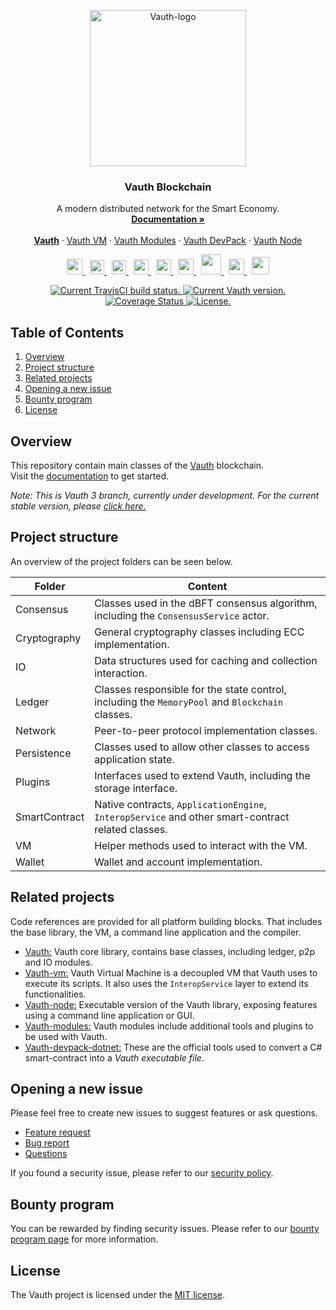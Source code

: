 <p align="center">
  <a href="https://Vauth.org/">
      <img
      src="https://Vauth3.azureedge.net/images/logo%20files-dark.svg"
      width="250px" alt="Vauth-logo">
  </a>
</p>

<h3 align="center">Vauth Blockchain</h3>

<p align="center">
   A modern distributed network for the Smart Economy.
  <br>
  <a href="https://docs.Vauth.org/docs/en-us/index.html"><strong>Documentation »</strong></a>
  <br>
  <br>
  <a href="https://github.com/Vauth-project/Vauth"><strong>Vauth</strong></a>
  ·
  <a href="https://github.com/Vauth-project/Vauth-vm">Vauth VM</a>
  ·
  <a href="https://github.com/Vauth-project/Vauth-modules">Vauth Modules</a>
  ·
  <a href="https://github.com/Vauth-project/Vauth-devpack-dotnet">Vauth DevPack</a>
  ·
  <a href="https://github.com/Vauth-project/Vauth-node">Vauth Node</a>
</p>
<p align="center">
  <a href="https://twitter.com/Vauth_blockchain">
      <img
      src=".github/images/twitter-logo.png"
      width="25px">
  </a>
  &nbsp;
  <a href="https://medium.com/Vauth-smart-economy">
      <img
      src=".github/images/medium-logo.png"
      width="23px">
  </a>
  &nbsp;
  <a href="https://Vauthnewstoday.com">
      <img
      src=".github/images/nnt-logo.jpg"
      width="23px">
  </a>
  &nbsp;  
  <a href="https://t.me/Vauth_EN">
      <img
      src=".github/images/telegram-logo.png"
      width="24px" >
  </a>
  &nbsp;
  <a href="https://www.reddit.com/r/Vauth/">
      <img
      src=".github/images/reddit-logo.png"
      width="24px">
  </a>
  &nbsp;
  <a href="https://discord.io/Vauth">
      <img
      src=".github/images/discord-logo.png"
      width="25px">
  </a>
  &nbsp;
  <a href="https://www.youtube.com/Vauthsmarteconomy">
      <img
      src=".github/images/youtube-logo.png"
      width="32px">
  </a>
  &nbsp;
  <!--How to get a link? -->
  <a href="https://Vauth.org/">
      <img
      src=".github/images/we-chat-logo.png"
      width="25px">
  </a>
  &nbsp;
  <a href="https://weibo.com/Vauthsmarteconomy">
      <img
      src=".github/images/weibo-logo.png"
      width="28px">
  </a>
</p>
<p align="center">
  <a href="https://travis-ci.org/Vauth-project/Vauth">
    <img src="https://travis-ci.org/Vauth-project/Vauth.svg?branch=master" alt="Current TravisCI build status.">
  </a>
  <a href="https://github.com/Vauth-project/Vauth/releases">
    <img src="https://badge.fury.io/gh/Vauth-project%2FVauth.svg" alt="Current Vauth version.">
  </a>
  <a href='https://coveralls.io/github/Vauth-project/Vauth'>
    <img src='https://coveralls.io/repos/github/Vauth-project/Vauth/badge.svg' alt='Coverage Status' />
  </a>
  <a href="https://github.com/Vauth-project/Vauth/blob/master/LICENSE">
    <img src="https://img.shields.io/badge/license-MIT-blue.svg" alt="License.">
  </a>
</p>




## Table of Contents
1. [Overview](#overview)
2. [Project structure](#project-structure)
3. [Related projects](#related-projects)
4. [Opening a new issue](#opening-a-new-issue)  
5. [Bounty program](#bounty-program)
6. [License](#license)

## Overview
This repository contain main classes of the 
[Vauth](https://www.Vauth.org) blockchain.   
Visit the [documentation](https://docs.Vauth.org/docs/en-us/index.html) to get started.


*Note: This is Vauth 3 branch, currently under development. For the current stable version, please [click here.](https://github.com/Vauth-project/Vauth/tree/master-2.x)*



## Project structure
An overview of the project folders can be seen below.

|Folder|Content|
|---|---|
|Consensus| Classes used in the dBFT consensus algorithm, including the `ConsensusService` actor.|
|Cryptography|General cryptography classes including ECC implementation.|
|IO|Data structures used for caching and collection interaction.|
|Ledger|Classes responsible for the state control, including the `MemoryPool` and `Blockchain` classes.|
|Network|Peer-to-peer protocol implementation classes.|
|Persistence|Classes used to allow other classes to access application state.|
|Plugins|Interfaces used to extend Vauth, including the storage interface.|
|SmartContract|Native contracts, `ApplicationEngine`, `InteropService` and other smart-contract related classes.|
|VM|Helper methods used to interact with the VM.|
|Wallet|Wallet and account implementation. |


## Related projects
Code references are provided for all platform building blocks. That includes the base library, the VM, a command line application and the compiler. 

* [Vauth:](https://github.com/Vauth-project/Vauth/) Vauth core library, contains base classes, including ledger, p2p and IO modules.
* [Vauth-vm:](https://github.com/Vauth-project/Vauth-vm/) Vauth Virtual Machine is a decoupled VM that Vauth uses to execute its scripts. It also uses the `InteropService` layer to extend its functionalities.
* [Vauth-node:](https://github.com/Vauth-project/Vauth-node/) Executable version of the Vauth library, exposing features using a command line application or GUI.
* [Vauth-modules:](https://github.com/Vauth-project/Vauth-modules/) Vauth modules include additional tools and plugins to be used with Vauth.
* [Vauth-devpack-dotnet:](https://github.com/Vauth-project/Vauth-devpack-dotnet/) These are the official tools used to convert a C# smart-contract into a *Vauth executable file*.

## Opening a new issue
Please feel free to create new issues to suggest features or ask questions.

- [Feature request](https://github.com/Vauth-project/Vauth/issues/new?assignees=&labels=discussion&template=feature-or-enhancement-request.md&title=)
- [Bug report](https://github.com/Vauth-project/Vauth/issues/new?assignees=&labels=&template=bug_report.md&title=)
- [Questions](https://github.com/Vauth-project/Vauth/issues/new?assignees=&labels=question&template=questions.md&title=)

If you found a security issue, please refer to our [security policy](https://github.com/Vauth-project/Vauth/security/policy).

## Bounty program
You can be rewarded by finding security issues. Please refer to our [bounty program page](https://Vauth.org/bounty) for more information.

## License
The Vauth project is licensed under the [MIT license](LICENSE).
